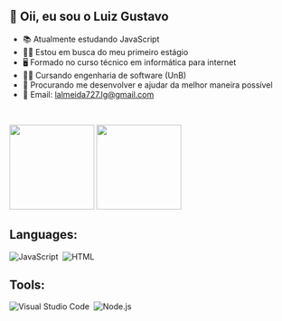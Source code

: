 ## 👋 Oii, eu sou o Luiz Gustavo

- 📚 Atualmente estudando JavaScript
- 👨‍💻 Estou em busca do meu primeiro estágio
- 🖥 Formado no curso técnico em informática para internet
- 👨‍🎓 Cursando engenharia de software (UnB)
- 🤝 Procurando me desenvolver e ajudar da melhor maneira possível
- 📩 Email: lalmeida727.lg@gmail.com

<br>
<p align="left">
  <img height="150em" src="https://github-readme-stats-eight-theta.vercel.app/api/top-langs/?username=LuizGust4vo&layout=compact&langs_count=7&theme=chartreuse-dark"/>
  <img height="150em" src="https://github-readme-stats.vercel.app/api?username=LuizGust4vo&show_icons=true&theme=chartreuse-dark"/>
</p>
  
## Languages:
![JavaScript](https://img.shields.io/badge/-JavaScript-FF4500?style=for-the-badge&logo=javascript)&nbsp;
![HTML](https://img.shields.io/badge/-HTML-F0FFFF?style=for-the-badge&logo=html5)&nbsp;
 
## Tools:
![Visual Studio Code](https://img.shields.io/badge/-Visual%20Studio%20Code-483D8B?style=for-the-badge&logo=visual-studio-code&logoColor=1E90FF&Color=8B0000)&nbsp;
![Node.js](https://img.shields.io/badge/-Node.js-43853D?style=for-the-badge&logo=node.js&logoColor=lime)&nbsp;
